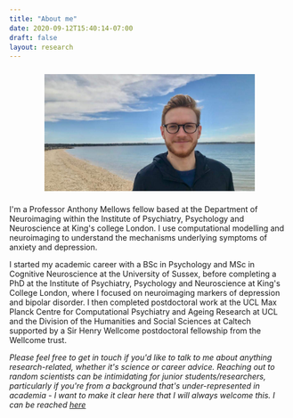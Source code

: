 ```yaml
---
title: "About me"
date: 2020-09-12T15:40:14-07:00
draft: false
layout: research
---
```


<!-- ![me](/img/toby.png) -->
<img align="center" width="75%" src="/img/toby.png" style='margin: auto; display: block; padding: 2%'> 

I'm a Professor Anthony Mellows fellow based at the Department of Neuroimaging within the Institute of Psychiatry, Psychology and Neuroscience at King's college London. I use computational modelling and neuroimaging to understand the mechanisms underlying symptoms of anxiety and depression.

I started my academic career with a BSc in Psychology and MSc in Cognitive Neuroscience at the University of Sussex, before completing a PhD at the Institute of Psychiatry, Psychology and Neuroscience at King's College London, where I focused on neuroimaging markers of depression and bipolar disorder. I then completed postdoctoral work at the UCL Max Planck Centre for Computational Psychiatry and Ageing Research at UCL and the Division of the Humanities and Social Sciences at Caltech supported by a Sir Henry Wellcome postdoctoral fellowship from the Wellcome trust.

_Please feel free to get in touch if you'd like to talk to me about anything research-related, whether it's science or career advice. Reaching out to random scientists can be intimidating for junior students/researchers, particularly if you're from a background that's under-represented in academia - I want to make it clear here that I will always welcome this. I can be reached [here](mailto:toby.wise@kcl.ac.uk)_
